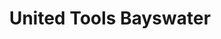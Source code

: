 ---
title: "United Tools Bayswater"
url: /bayswater-north/united-tools-bayswater/
shop: Eisenwaren
---